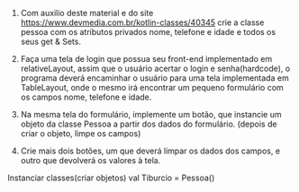 1) Com auxilio deste material e do site https://www.devmedia.com.br/kotlin-classes/40345 crie a classe pessoa com os atributos privados nome, telefone e idade e todos os seus get & Sets.

2) Faça uma tela de login que possua seu front-end implementado em relativeLayout, assim que o usuário acertar o login e senha(hardcode), o programa deverá encaminhar o usuário para uma tela implementada em TableLayout, onde o mesmo irá encontrar um pequeno formulário com os campos nome, telefone e idade.

3) Na mesma tela do formulário, implemente um botão, que instancie um objeto da classe Pessoa a partir dos dados do formulário. (depois de criar o objeto, limpe os campos)

4) Crie mais dois botões, um que deverá limpar os dados dos campos, e outro que devolverá os valores à tela.

Instanciar classes(criar objetos) val Tiburcio = Pessoa()
